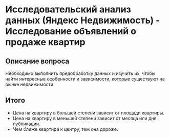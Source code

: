 # Исследовательский анализ данных (Яндекс Недвижимость) - Исследование объявлений о продаже квартир

## Описание вопроса
Необходимо выполнить предобработку данных и изучить их, чтобы найти интересные особенности и зависимости, которые существуют на рынке недвижимости.

## Итого
* Цена на квартиру в большей степени зависит от площади квартиры.
* Цена на квартиру в меньшей степени зависит от месяца или дня публикации.
* Чем ближе квартира к центру, тем она дороже.


